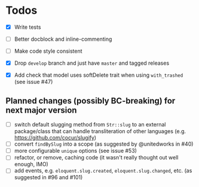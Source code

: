 # Todos

- [x] Write tests
- [ ] Better docblock and inline-commenting
- [ ] Make code style consistent
- [x] Drop `develop` branch and just have `master` and tagged releases
- [x] Add check that model uses softDelete trait when using `with_trashed` (see issue #47)


## Planned changes (possibly BC-breaking) for next major version

- [ ] switch default slugging method from `Str::slug` to an external package/class that can handle transliteration of other languages (e.g. https://github.com/cocur/slugify)
- [ ] convert `findBySlug` into a scope (as suggested by @unitedworks in #40)
- [ ] more configurable `unique` options (see issue #53)
- [ ] refactor, or remove, caching code (it wasn't really thought out well enough, IMO)
- [ ] add events, e.g. `eloquent.slug.created`, `eloquent.slug.changed`, etc. (as suggested in #96 and #101)
